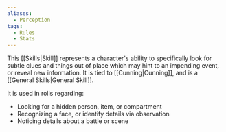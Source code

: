 ```yaml
---
aliases:
  - Perception
tags:
  - Rules
  - Stats
---
```

This [[Skills|Skill]] represents a character's ability to specifically look for subtle clues and things out of place which may hint to an impending event, or reveal new information. It is tied to [[Cunning|Cunning]], and is a [[General Skills|General Skill]].

It is used in rolls regarding:
- Looking for a hidden person, item, or compartment
- Recognizing a face, or identify details via observation
- Noticing details about a battle or scene